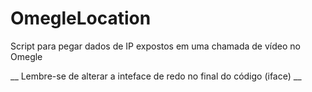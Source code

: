 # OmegleLocation
Script para pegar dados de IP expostos em uma chamada de vídeo no Omegle

__ Lembre-se de alterar a inteface de redo no final do código (iface) __
